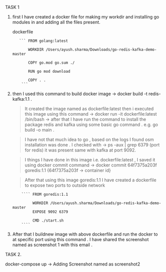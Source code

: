 TASK 1

1. first I have created a docker file for making my workdir and installing go modules in and adding all the files present.

     dockerfile 

          ``` FROM golang:latest

              WORKDIR /Users/ayush.sharma/Downloads/go-redis-kafka-demo-master

              COPY go.mod go.sum ./

              RUN go mod download

              COPY . . 
           ```

2. then I used this command to build docker image  -> docker build -t redis-kafka:1.1 .
    > It created the image named as dockerfile:latest
    > then i executed this image using this command -> docker run -it dockerfile:latest /bin/bash
             -> after that I have  run the command to install the package redis and kafka using some basic go command . 
                      e.g. go build -o main .

    > I have not that much idea to go , based on the logs I found osm installation was done . 
             I checked with -> ps -aux | grep 6379 (port for redis) it was present same with kafka at port 9092.


    > I things I have done in this image i.e. dockerfile:latest  , I saved it using docker commit 
            command -> docker commit 64f7375a203f goredis:1.1 {64f7375a203f -> container id}

    > After that using this image goredis:1.1 I have created a dockerfile to expose two ports to outside network 

           ```` FROM goredis:1.1

                WORKDIR /Users/ayush.sharma/Downloads/go-redis-kafka-demo-master
                EXPOSE 9092 6379
                
                CMD ./start.sh
           ````

3. After that I buildnew image  with above dockerfile and run the docker to at specific port using this command . I have shared the screenshot named as screenshot 1 with this email .



TASK 2.

   docker-compose up 
    -> Adding Screenshot named as screenshot2
